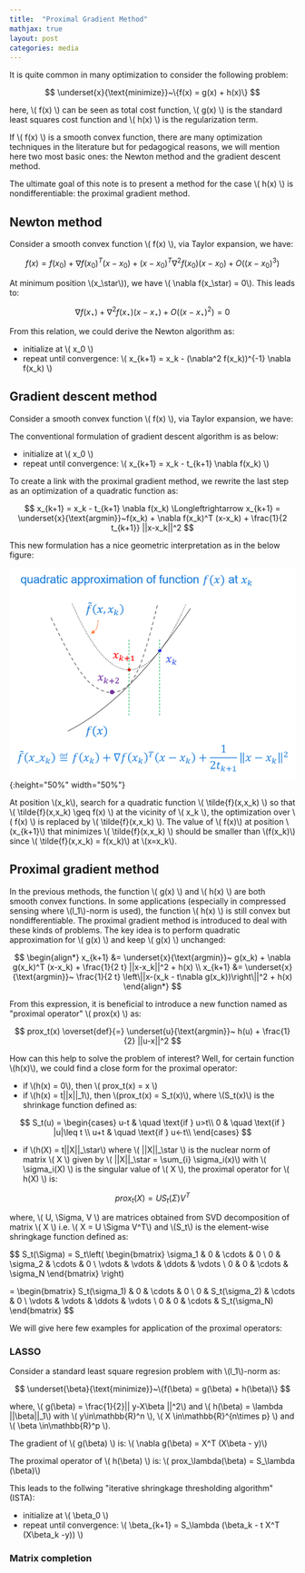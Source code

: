 ```yaml
---
title:  "Proximal Gradient Method"
mathjax: true
layout: post
categories: media
---
```


It is quite common in many optimization to consider the following problem:

$$
\underset{x}{\text{minimize}}~\{f(x) = g(x) + h(x)\}
$$

here, \\( f(x) \\) can be seen as total cost function, \\( g(x) \\) is the standard least squares cost function and \\( h(x) \\) is the regularization term.

If \\( f(x) \\) is a smooth convex function, there are many optimization techniques in the literature but for pedagogical reasons, we will mention here two most basic ones: the Newton method and the gradient descent method.

The ultimate goal of this note is to present a method for the case \\( h(x) \\) is nondifferentiable: the proximal gradient method.

## Newton method

Consider a smooth convex function \\( f(x) \\), via Taylor expansion, we have:

$$
f(x) = f(x_0) + \nabla f(x_0)^T (x-x_0) + (x-x_0)^T\nabla^2 f(x_0) (x-x_0) +O((x-x_0)^3)
$$

At minimum position \\(x\_\star\\)), we have \\( \nabla f(x\_\star) = 0\\). This leads to:

$$
\nabla f(x_\star) + \nabla^2 f(x_\star) (x-x_\star) +O((x-x_\star)^2) = 0
$$

From this relation, we could derive the Newton algorithm as:

- initialize at \\( x_0 \\)
- repeat until convergence: \\( x_{k+1} = x_k - (\nabla^2 f(x_k))^{-1} \nabla f(x_k) \\)

## Gradient descent method

Consider a smooth convex function \\( f(x) \\), via Taylor expansion, we have:

The conventional formulation of gradient descent algorithm is as below:

- initialize at \\( x_0 \\)
- repeat until convergence: \\( x_{k+1} = x_k - t_{k+1} \nabla f(x_k) \\)

To create a link with the proximal gradient method, we rewrite the last step as an optimization of a quadratic function as:

$$
x_{k+1} = x_k - t_{k+1} \nabla f(x_k) \Longleftrightarrow x_{k+1} = \underset{x}{\text{argmin}}~f(x_k) + \nabla f(x_k)^T (x-x_k) + \frac{1}{2 t_{k+1}} ||x-x_k||^2
$$

This new formulation has a nice geometric interpretation as in the below figure: 

![quadratic approximation](/images/quadratic_approximation.PNG){:height="50%" width="50%"}

At position \\(x_k\\), search for a quadratic function \\( \tilde{f}(x,x_k) \\) so that \\( \tilde{f}(x,x_k) \geq f(x) \\) at the vicinity of \\( x_k \\), the optimization over \\( f(x) \\) is replaced by \\( \tilde{f}(x,x_k) \\). The value of \\( f(x)\\) at position \\(x_{k+1}\\) that minimizes \\( \tilde{f}(x,x_k) \\) should be smaller than \\(f(x_k)\\) since \\( \tilde{f}(x,x_k) = f(x_k)\\) at \\(x=x_k\\).

## Proximal gradient method

In the previous methods, the function \\( g(x) \\) and \\( h(x) \\) are both smooth convex functions. In some applications (especially in compressed sensing where \\(l_1\\)-norm is used), the function \\( h(x) \\) is still convex but nondifferentiable. The proximal gradient method is introduced to deal with these kinds of problems. The key idea is to perform quadratic approximation for \\( g(x) \\) and keep \\( g(x) \\) unchanged:

$$
\begin{align*}
x_{k+1} &= \underset{x}{\text{argmin}}~ g(x_k) + \nabla g(x_k)^T (x-x_k) + \frac{1}{2 t} ||x-x_k||^2 + h(x) \\
x_{k+1} &= \underset{x}{\text{argmin}}~ \frac{1}{2 t} \left\||x-(x_k - t\nabla g(x_k))\right\||^2 + h(x)
\end{align*}
$$

From this expression, it is beneficial to introduce a new function named as "proximal operator" \\( prox(x) \\) as:

$$
prox_t(x) \overset{def}{=} \underset{u}{\text{argmin}}~ h(u) + \frac{1}{2} ||u-x||^2
$$

How can this help to solve the problem of interest? Well, for certain function \\(h(x)\\), we could find a close form for the proximal operator:
- if \\(h(x) = 0\\), then \\( prox_t(x) = x \\)
- if \\(h(x) = t\|\|x\|\|\_1\\), then \\(prox_t(x) = S_t(x)\\), where \\(S_t(x)\\) is the shrinkage function defined as:

$$
S_t(u) =
  \begin{cases}
    u-t       & \quad \text{if } u>t\\
    0         & \quad \text{if } |u|\leq t \\
    u+t       & \quad \text{if } u<-t\\
  \end{cases}
$$

- if \\(h(X) = t\|\|X\|\|\_\star\\) where \\( \|\|X\|\|\_\star \\) is the nuclear norm of matrix \\( X \\) given by \\( \|\|X\|\|\_\star = \sum_{i} \sigma_i(x)\\) with \\( \sigma_i(X) \\) is the singular value of \\( X \\), the proximal operator for \\( h(X) \\) is:

$$
prox_t(X) = U S_t(\Sigma) V^T
$$

where, \\( U, \Sigma, V \\) are matrices obtained from SVD decomposition of matrix \\( X \\) i.e. \\( X = U \Sigma V^T\\) and \\(S_t\\) is the element-wise shringkage function defined as:

$$
S_t(\Sigma) = 
 S_t\left( \begin{bmatrix}
  \sigma_1 & 0 & \cdots & 0 \\
  0 & \sigma_2 & \cdots & 0 \\
  \vdots  & \vdots  & \ddots & \vdots  \\
  0 & 0 & \cdots & \sigma_N 
 \end{bmatrix} \right)
 
 = \begin{bmatrix}
  S_t(\sigma_1) & 0 & \cdots & 0 \\
  0 & S_t(\sigma_2) & \cdots & 0 \\
  \vdots  & \vdots  & \ddots & \vdots  \\
  0 & 0 & \cdots & S_t(\sigma_N) 
 \end{bmatrix}
$$

We will give here few examples for application of the proximal operators:

### LASSO

Consider a standard least square regresion problem with \\(l\_1\\)-norm as:

$$
\underset{\beta}{\text{minimize}}~\{f(\beta) = g(\beta) + h(\beta)\}
$$

where, \\( g(\beta) = \frac{1}{2}\|\| y-X\beta \|\|^2\\) and \\( h(\beta) = \lambda \|\|\beta\|\|\_1\\) with \\( y\in\mathbb{R}^n \\), \\( X \in\mathbb{R}^{n\times p} \\) and \\( \beta \in\mathbb{R}^p \\).

The gradient of \\( g(\beta) \\) is: \\( \nabla g(\beta) = X^T (X\beta - y)\\)

The proximal operator of \\( h(\beta) \\) is: \\( prox_\lambda(\beta) = S_\lambda (\beta)\\)

This leads to the follwing "iterative shringkage thresholding algorithm" (ISTA):

- initialize at \\( \beta_0 \\)
- repeat until convergence: \\( \beta_{k+1} = S_\lambda (\beta_k - t X^T (X\beta_k -y)) \\)

### Matrix completion

